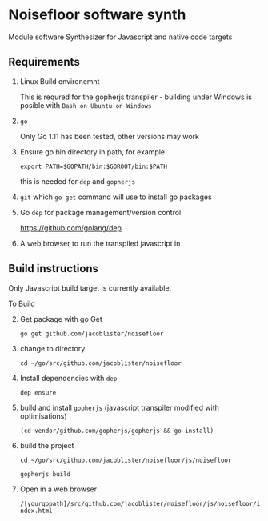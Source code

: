 # Noisefloor software synth

Module software Synthesizer for Javascript and native code targets

## Requirements

1. Linux Build environemnt

   This is requred for the gopherjs transpiler - building under Windows is posible with `Bash on Ubuntu on Windows`

2. `go`

   Only Go 1.11 has been tested, other versions may work    

3. Ensure go bin directory in path, for example

   `export PATH=$GOPATH/bin:$GOROOT/bin:$PATH`

   this is needed for `dep` and `gopherjs`

4. `git` which `go get` command will use to install go packages

5. Go `dep` for package management/version control   

   https://github.com/golang/dep

6. A web browser to run the transpiled javascript in

## Build instructions

Only Javascript build target is currently available.

To Build

2. Get package with go Get

   `go get github.com/jacoblister/noisefloor`

3. change to directory

   `cd ~/go/src/github.com/jacoblister/noisefloor`

4. Install dependencies with `dep`

   `dep ensure`

5. build and install `gopherjs` (javascript transpiler modified with optimisations)

   `(cd vendor/github.com/gopherjs/gopherjs && go install)`

6. build the project

   `cd ~/go/src/github.com/jacoblister/noisefloor/js/noisefloor`

   `gopherjs build`

7. Open in a web browser

   `/[yourgopath]/src/github.com/jacoblister/noisefloor/js/noisefloor/index.html`
